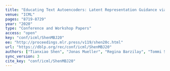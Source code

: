 ```yaml
---
title: "Educating Text Autoencoders: Latent Representation Guidance via Denoising."
venue: "ICML"
pages: "8719-8729"
year: "2020"
type: "Conference and Workshop Papers"
access: "open"
key: "conf/icml/ShenMBJ20"
ee: "http://proceedings.mlr.press/v119/shen20c.html"
url: "https://dblp.org/rec/conf/icml/ShenMBJ20"
authors: ["Tianxiao Shen", "Jonas Mueller", "Regina Barzilay", "Tommi S. Jaakkola"]
sync_version: 3
cite_key: "conf/icml/ShenMBJ20"
---
```

